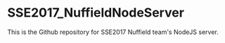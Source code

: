 # SSE2017_NuffieldNodeServer
This is the Github repository for SSE2017 Nuffield team's NodeJS server.
